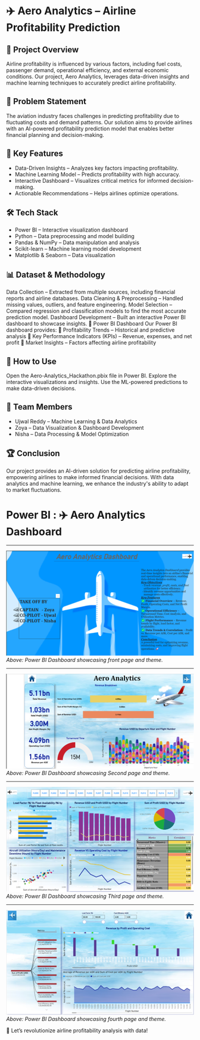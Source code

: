 # ✈️ Aero Analytics – Airline Profitability Prediction

## 🚀 Project Overview
Airline profitability is influenced by various factors, including fuel costs, passenger demand, operational efficiency, and external economic conditions. Our project, Aero Analytics, leverages data-driven insights and machine learning techniques to accurately predict airline profitability.

## 📌 Problem Statement
The aviation industry faces challenges in predicting profitability due to fluctuating costs and demand patterns. Our solution aims to provide airlines with an AI-powered profitability prediction model that enables better financial planning and decision-making.

## 🎯 Key Features
-  Data-Driven Insights – Analyzes key factors impacting profitability.
-  Machine Learning Model – Predicts profitability with high accuracy.
-  Interactive Dashboard – Visualizes critical metrics for informed decision-making.
-  Actionable Recommendations – Helps airlines optimize operations.

## 🛠️ Tech Stack
  - Power BI – Interactive visualization dashboard
  - Python – Data preprocessing and model building
  - Pandas & NumPy – Data manipulation and analysis
  - Scikit-learn – Machine learning model development
  - Matplotlib & Seaborn – Data visualization

## 📊 Dataset & Methodology
Data Collection – Extracted from multiple sources, including financial reports and airline databases.
Data Cleaning & Preprocessing – Handled missing values, outliers, and feature engineering.
Model Selection – Compared regression and classification models to find the most accurate prediction model.
Dashboard Development – Built an interactive Power BI dashboard to showcase insights.
🎨 Power BI Dashboard
Our Power BI dashboard provides:
📌 Profitability Trends – Historical and predictive analysis
📌 Key Performance Indicators (KPIs) – Revenue, expenses, and net profit
📌 Market Insights – Factors affecting airline profitability

## 📢 How to Use
Open the Aero-Analytics_Hackathon.pbix file in Power BI.
Explore the interactive visualizations and insights.
Use the ML-powered predictions to make data-driven decisions.

## 👥 Team Members
- Ujwal Reddy – Machine Learning & Data Analytics
- Zoya – Data Visualization & Dashboard Development
- Nisha – Data Processing & Model Optimization

## 🏆 Conclusion
Our project provides an AI-driven solution for predicting airline profitability, empowering airlines to make informed financial decisions. With data analytics and machine learning, we enhance the industry's ability to adapt to market fluctuations.

# Power BI : ✈️ Aero Analytics Dashboard

  ---

![Power BI Dashboard](https://github.com/NishaDataInsights/Aero_Analytics/blob/main/Screenshot%202025-04-06%20172535.png)
*Above: Power BI Dashboard showcasing front page and theme.*

---


![Power BI Dashboard](https://github.com/NishaDataInsights/Aero_Analytics/blob/main/Screenshot%202025-04-06%20172601.png)  
*Above: Power BI Dashboard showcasing Second page and theme.*

---


![Power BI Dashboard](https://github.com/NishaDataInsights/Aero_Analytics/blob/main/Screenshot%202025-04-06%20172618.png)  
*Above: Power BI Dashboard showcasing Third page and theme.*

---

![Power BI Dashboard](https://github.com/NishaDataInsights/Aero_Analytics/blob/main/Screenshot%202025-04-06%20172641.png)  
*Above: Power BI Dashboard showcasing fourth page and theme.*

🚀 Let’s revolutionize airline profitability analysis with data!

